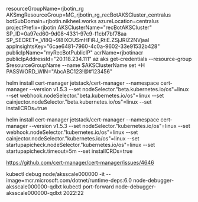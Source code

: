 resourceGroupName=rjbotin_rg
AKSmgResourceGroup=MC_rjbotin_rg_recBotAKSCluster_centralus
botSubDomain=rjbotin.nikheel.works
azureLocation=centralus
projectPrefix=rjbotin
AKSClusterName="recBotAKSCluster"
SP_ID=0a97ed60-9d08-4331-97c9-f1cbf7bf78aa
SP_SECRET=_Vl8Q~9l8IXOUSmHFiRJ_RtiE.ZSjJRIZ2NVjaal
appInsightsKey="6cae6481-7960-4c0a-9602-33e91532b428"
publicIpName="myRecBotPublicIP"
acrName=rjbotinacr
publicIpAddressId="20.118.234.111"
az aks get-credentials --resource-group $resourceGroupName --name $AKSClusterName
set +H
PASSWORD_WIN="AbcABC123!@#123456"

helm install cert-manager jetstack/cert-manager --namespace cert-manager --version v1.5.3 --set nodeSelector."beta\.kubernetes\.io/os"=linux --set webhook.nodeSelector."beta\.kubernetes\.io/os"=linux --set cainjector.nodeSelector."beta\.kubernetes\.io/os"=linux --set installCRDs=true


helm install cert-manager jetstack/cert-manager --namespace cert-manager --version v1.5.3 --set nodeSelector."kubernetes\.io/os"=linux --set webhook.nodeSelector."kubernetes\.io/os"=linux --set cainjector.nodeSelector."kubernetes\.io/os"=linux --set startupapicheck.nodeSelector."kubernetes\.io/os"=linux --set startupapicheck.timeout=5m --set installCRDs=true

https://github.com/cert-manager/cert-manager/issues/4646

kubectl debug node/aksscale000000 -it --image=mcr.microsoft.com/dotnet/runtime-deps:6.0
node-debugger-aksscale000000-qdlxt
kubectl port-forward node-debugger-aksscale000000-qdlxt 2022:22